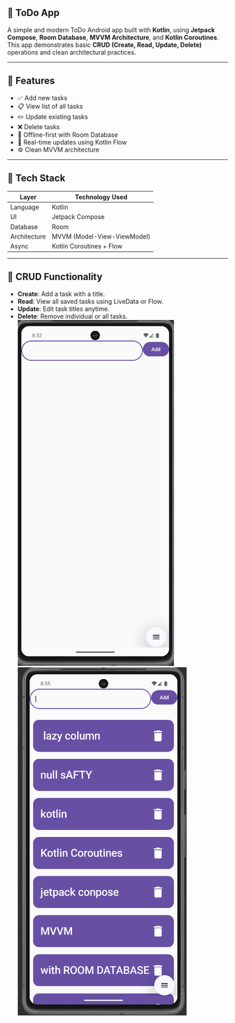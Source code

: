 ## 📝 ToDo App

A simple and modern ToDo Android app built with **Kotlin**, using **Jetpack Compose**, **Room Database**, **MVVM Architecture**, and **Kotlin Coroutines**. This app demonstrates basic **CRUD (Create, Read, Update, Delete)** operations and clean architectural practices.

---

## 📱 Features

- ✅ Add new tasks
- 📋 View list of all tasks
- ✏️ Update existing tasks
- ❌ Delete tasks
- 💾 Offline-first with Room Database
- 🔁 Real-time updates using Kotlin Flow
- ⚙️ Clean MVVM architecture

---

## 🧰 Tech Stack

| Layer        | Technology Used                   |
|--------------|------------------------------------|
| Language     | Kotlin                             |
| UI           | Jetpack Compose                    |
| Database     | Room                               |
| Architecture | MVVM (Model-View-ViewModel)        |
| Async        | Kotlin Coroutines + Flow           |

---

## 🔄 CRUD Functionality

- **Create**: Add a task with a title.
- **Read**: View all saved tasks using LiveData or Flow.
- **Update**: Edit task titles anytime.
- **Delete**: Remove individual or all tasks.
  <br>
![image alt](https://github.com/JAYYADAV077/Notes_With_RoomDB/blob/main/Screenshot%202025-07-02%20205246.png?raw=true)  ![image alt](https://github.com/JAYYADAV077/Notes_With_RoomDB/blob/main/Screenshot%202025-07-02%20205532.png?raw=true) 


